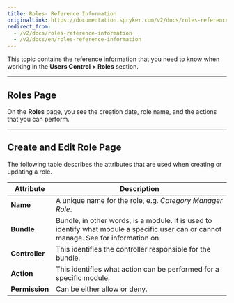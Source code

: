 ```yaml
---
title: Roles- Reference Information
originalLink: https://documentation.spryker.com/v2/docs/roles-reference-information
redirect_from:
  - /v2/docs/roles-reference-information
  - /v2/docs/en/roles-reference-information
---
```


This topic contains the reference information that you need to know when working in the **Users Control > Roles** section.
***
## Roles Page
On the **Roles** page, you see the creation date, role name, and the actions that you can perform.
***
## Create and Edit Role Page

The following table describes the attributes that are used when creating or updating a role.

| Attribute | Description|
| --- | --- |
| **Name** |A unique name for the role, e.g. _Category Manager Role_. |
|**Bundle**  | Bundle, in other words, is a module. It is used to identify what module a specific user can or cannot manage. See for information on  |
|**Controller**  | This identifies the controller responsible for the bundle. |
| **Action** | This identifies what action can be performed for a specific module.  |
| **Permission** | Can be either allow or deny. |

